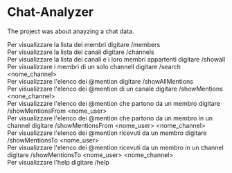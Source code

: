# Chat-Analyzer

The project was about anayzing a chat data.

Per visualizzare la lista dei membri digitare /members <br/>
Per visualizzare la lista dei canali digitare /channels <br/>
Per visualizzare la lista dei canali e i loro membri appartenti digitare /showall <br/>
Per visualizzare i membri di un solo channell digitare /search <nome_channel> <br/>
Per visualizzare l'elenco dei @mention digitare /showAllMentions <br/>
Per visualizzare l'elenco dei @mention di un canale digitare /showMentions <none_channel> <br/>
Per visualizzare l'elenco dei @mention che partono da un membro digitare /showMentionsFrom <nome_user> <br/>
Per visualizzare l'elenco dei @mention che partono da un membro in un channel digitare /showMentionsFrom <nome_user> <nome_channel> <br/>
Per visualizzare l'elenco dei @mention ricevuti da un membro digitare /showMentionsTo <nome_user> <br/>
Per visualizzare l'elenco dei @mention ricevuti da un membro in un channel digitare /showMentionsTo <nome_user> <nome_channel> <br/>
Per visualizzare l'help digitare /help <br/>



